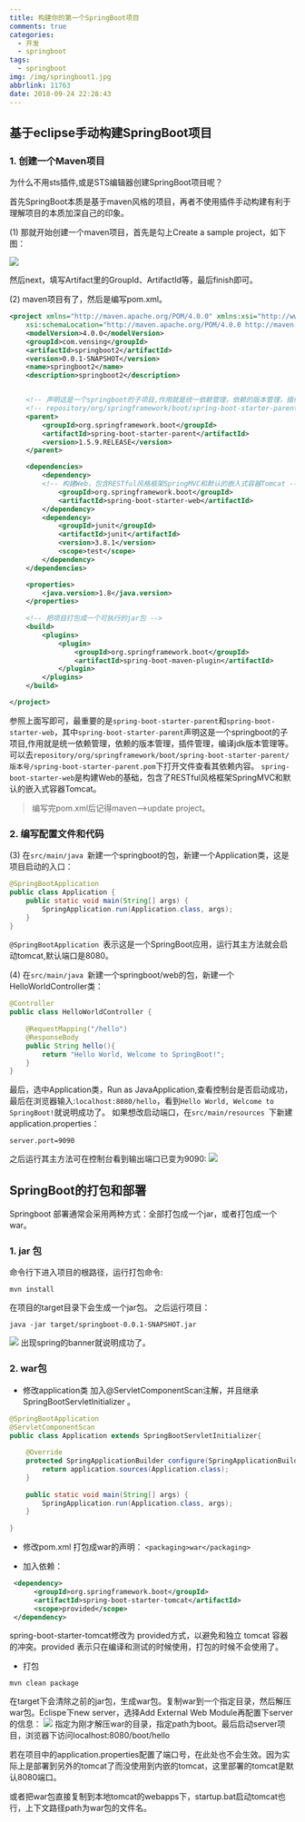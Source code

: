 ```yaml
---
title: 构建你的第一个SpringBoot项目
comments: true
categories:
  - 开发
  - springboot
tags:
  - springboot
img: /img/springboot1.jpg
abbrlink: 11763
date: 2018-09-24 22:28:43
---
```


## 基于eclipse手动构建SpringBoot项目

### 1.  创建一个Maven项目
为什么不用sts插件,或是STS编辑器创建SpringBoot项目呢？

首先SpringBoot本质是基于maven风格的项目，再者不使用插件手动构建有利于理解项目的本质加深自己的印象。

(1) 那就开始创建一个maven项目，首先是勾上Create a sample project，如下图：

![](/img/maven.png)

然后next，填写Artifact里的GroupId、ArtifactId等，最后finish即可。

(2) maven项目有了，然后是编写pom.xml。
```xml
<project xmlns="http://maven.apache.org/POM/4.0.0" xmlns:xsi="http://www.w3.org/2001/XMLSchema-instance"
	xsi:schemaLocation="http://maven.apache.org/POM/4.0.0 http://maven.apache.org/xsd/maven-4.0.0.xsd">
	<modelVersion>4.0.0</modelVersion>
	<groupId>com.vensing</groupId>
	<artifactId>springboot2</artifactId>
	<version>0.0.1-SNAPSHOT</version>
	<name>springboot2</name>
	<description>springboot2</description>


	<!-- 声明这是一个springboot的子项目,作用就是统一依赖管理，依赖的版本管理，插件管理，编译jdk版本管理等 -->
	<!-- repository/org/springframework/boot/spring-boot-starter-parent/版本号/spring-boot-starter-parent.pom -->
	<parent>
		<groupId>org.springframework.boot</groupId>
		<artifactId>spring-boot-starter-parent</artifactId>
		<version>1.5.9.RELEASE</version>
	</parent>

	<dependencies>
		<dependency>
		<!-- 构建Web，包含RESTful风格框架SpringMVC和默认的嵌入式容器Tomcat -->
			<groupId>org.springframework.boot</groupId>
			<artifactId>spring-boot-starter-web</artifactId>
		</dependency>
		<dependency>
			<groupId>junit</groupId>
			<artifactId>junit</artifactId>
			<version>3.8.1</version>
			<scope>test</scope>
		</dependency>
	</dependencies>

	<properties>
		<java.version>1.8</java.version>
	</properties>
	
	<!-- 把项目打包成一个可执行的jar包 -->
	<build>
		<plugins>
			<plugin>
				<groupId>org.springframework.boot</groupId>
				<artifactId>spring-boot-maven-plugin</artifactId>
			</plugin>
		</plugins>
	</build>

</project>
```

参照上面写即可，最重要的是`spring-boot-starter-parent`和`spring-boot-starter-web`，其中`spring-boot-starter-parent`声明这是一个springboot的子项目,作用就是统一依赖管理，依赖的版本管理，插件管理，编译jdk版本管理等。
可以去`repository/org/springframework/boot/spring-boot-starter-parent/版本号/spring-boot-starter-parent.pom`下打开文件查看其依赖内容。
`spring-boot-starter-web`是构建Web的基础，包含了RESTful风格框架SpringMVC和默认的嵌入式容器Tomcat。
> 编写完pom.xml后记得maven-->update project。
### 2. 编写配置文件和代码

(3) 在`src/main/java `新建一个springboot的包，新建一个Application类，这是项目启动的入口：
```java
@SpringBootApplication
public class Application {
	public static void main(String[] args) {
		SpringApplication.run(Application.class, args);
	}
}
```
 `@SpringBootApplication `表示这是一个SpringBoot应用，运行其主方法就会启动tomcat,默认端口是8080。
 
(4) 在`src/main/java `新建一个springboot/web的包，新建一个HelloWorldController类：
```java
@Controller
public class HelloWorldController {
	
	@RequestMapping("/hello")
	@ResponseBody
	public String hello(){
		return "Hello World, Welcome to SpringBoot!";
	}
}
```

最后，选中Application类，Run as JavaApplication,查看控制台是否启动成功，最后在浏览器输入:`localhost:8080/hello`，看到`Hello World, Welcome to SpringBoot!`就说明成功了。
如果想改启动端口，在`src/main/resources `下新建application.properties：
 ```
 server.port=9090
 ```
之后运行其主方法可在控制台看到输出端口已变为9090:
![](/img/9090.png)


## SpringBoot的打包和部署
Springboot 部署通常会采用两种方式：全部打包成一个jar，或者打包成一个war。
### 1. jar 包
命令行下进入项目的根路径，运行打包命令:
```
mvn install
```
在项目的target目录下会生成一个jar包。
之后运行项目：
```
java -jar target/springboot-0.0.1-SNAPSHOT.jar
```

![](/img/java_jar.png)
出现spring的banner就说明成功了。

### 2. war包

- 修改application类
加入@ServletComponentScan注解，并且继承SpringBootServletInitializer 。

```java
@SpringBootApplication
@ServletComponentScan
public class Application extends SpringBootServletInitializer{
 
	@Override
    protected SpringApplicationBuilder configure(SpringApplicationBuilder application) {
        return application.sources(Application.class);
    }
	
    public static void main(String[] args) {
        SpringApplication.run(Application.class, args);
    }
 
}
```

- 修改pom.xml
打包成war的声明：
`<packaging>war</packaging>`

- 加入依赖：

```xml
 <dependency>
      <groupId>org.springframework.boot</groupId>
      <artifactId>spring-boot-starter-tomcat</artifactId>
      <scope>provided</scope>           
 </dependency>
```

spring-boot-starter-tomcat修改为 provided方式，以避免和独立 tomcat 容器的冲突。provided 表示只在编译和测试的时候使用，打包的时候不会使用了。

- 打包
```
mvn clean package
```

在target下会清除之前的jar包，生成war包。复制war到一个指定目录，然后解压war包。Eclispe下new server，选择Add External Web Module再配置下server的信息：
![](/img/modules.png)
指定为刚才解压war的目录，指定path为boot。最后启动server项目，浏览器下访问localhost:8080/boot/hello

若在项目中的application.properties配置了端口号，在此处也不会生效。因为实际上是部署到另外的tomcat了而没使用到内嵌的tomcat，这里部署的tomcat是默认8080端口。

或者把war包直接复制到本地tomcat的webapps下，startup.bat启动tomcat也行，上下文路径path为war包的文件名。

